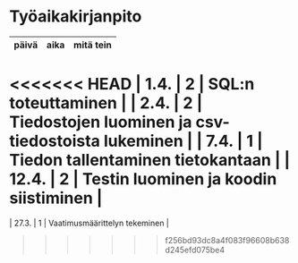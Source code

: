 # Työaikakirjanpito

| päivä | aika | mitä tein  |
| :----:|:-----| :-----| 
<<<<<<< HEAD
| 1.4. | 2 | SQL:n toteuttaminen |
| 2.4. | 2 | Tiedostojen luominen ja csv-tiedostoista lukeminen |
| 7.4. | 1 | Tiedon tallentaminen tietokantaan |
| 12.4. | 2 | Testin luominen ja koodin siistiminen |
=======
| 27.3. | 1 | Vaatimusmäärittelyn tekeminen |
>>>>>>> f256bd93dc8a4f083f96608b638d245efd075be4
